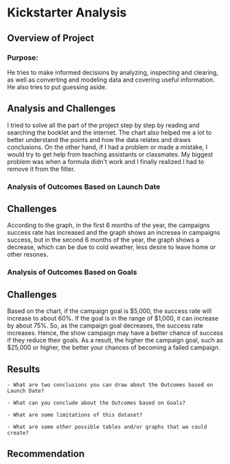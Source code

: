 # Kickstarter Analysis
## Overview of Project
### Purpose:
He tries to make informed decisions by analyzing, inspecting and clearing, as well as converting and modeling data and covering useful information. He also tries to put guessing aside.<br/>

## Analysis and Challenges
I tried to solve all the part of the project step by step by reading and searching the booklet and the internet. The chart also helped me a lot to better understand the points and how the data relates and draws conclusions. On the other hand, if I had a problem or made a mistake, I would try to get help from teaching assistants or classmates. My biggest problem was when a formula didn't work and I finally realized I had to remove it from the filter.<br/>
### Analysis of Outcomes Based on Launch Date
## Challenges
According to the graph, in the first 6 months of the year, the campaigns success rate has increased and the graph shows an incresea in campaigns success, but in the second 6 months of the year, the graph shows a decrease, which can be due to cold weather, less desire to leave home or other resones. <br/>

### Analysis of Outcomes Based on Goals
## Challenges
Based on the chart, if the campaign goal is $5,000, the success rate will increase to about 60%. If the goal is in the range of $1,000, it can increase by about 75%. So, as the campaign goal decreases, the success rate increases. Hence, the show campaign may have a better chance of success if they reduce their goals. As a result, the higher the campaign goal, such as $25,000 or higher, the better your chances of becoming a failed campaign.<br/>


## Results

    - What are two conclusions you can draw about the Outcomes based on Launch Date?

    - What can you conclude about the Outcomes based on Goals?

    - What are some limitations of this dataset?

    - What are some other possible tables and/or graphs that we could create?

## Recommendation
